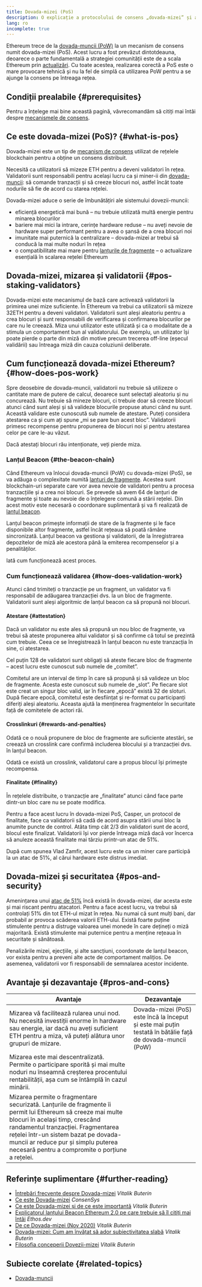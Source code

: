 ```yaml
---
title: Dovada-mizei (PoS)
description: O explicație a protocolului de consens „dovada-mizei” și a rolului său în Ethereum.
lang: ro
incomplete: true
---
```


Ethereum trece de la [dovada-muncii (PoW)](/developers/docs/consensus-mechanisms/pow/) la un mecanism de consens numit dovada-mizei (PoS). Acest lucru a fost prevăzut dintotdeauna, deoarece o parte fundamentală a strategiei comunității este de a scala Ethereum prin [actualizări](/roadmap/). Cu toate acestea, realizarea corectă a PoS este o mare provocare tehnică și nu la fel de simplă ca utilizarea PoW pentru a se ajunge la consens pe întreaga rețea.

## Condiții prealabile {#prerequisites}

Pentru a înțelege mai bine această pagină, văvrecomandăm să citiți mai întâi despre [mecanismele de consens](/developers/docs/consensus-mechanisms/).

## Ce este dovada-mizei (PoS)? {#what-is-pos}

Dovada-mizei este un tip de [mecanism de consens](/developers/docs/consensus-mechanisms/) utilizat de rețelele blockchain pentru a obține un consens distribuit.

Necesită ca utilizatorii să mizeze ETH pentru a deveni validatori în rețea. Validatorii sunt responsabili pentru același lucru ca și miner-ii din [dovada-muncii](/developers/docs/consensus-mechanisms/pow/): să comande tranzacții și să creeze blocuri noi, astfel încât toate nodurile să fie de acord cu starea rețelei.

Dovada-mizei aduce o serie de îmbunătățiri ale sistemului dovezii-muncii:

- eficiență energetică mai bună – nu trebuie utilizată multă energie pentru minarea blocurilor
- bariere mai mici la intrare, cerințe hardware reduse – nu aveți nevoie de hardware super performant pentru a avea o șansă de a crea blocuri noi
- imunitate mai puternică la centralizare – dovada-mizei ar trebui să conducă la mai multe noduri în rețea
- o compatibilitate mai mare pentru [lanțurile de fragmente](/roadmap/danksharding/) – o actualizare esențială în scalarea rețelei Ethereum

## Dovada-mizei, mizarea și validatorii {#pos-staking-validators}

Dovada-mizei este mecanismul de bază care activează validatorii la primirea unei mize suficiente. În Ethereum va trebui ca utilizatorii să mizeze 32ETH pentru a deveni validatori. Validatorii sunt aleși aleatoriu pentru a crea blocuri și sunt responsabili de verificarea și confirmarea blocurilor pe care nu le creează. Miza unui utilizator este utilizată și ca o modalitate de a stimula un comportament bun al validatorului. De exemplu, un utilizator își poate pierde o parte din miză din motive precum trecerea off-line (eșecul validării) sau întreaga miză din cauza coluziunii deliberate.

## Cum funcționează dovada-mizei Ethereum? {#how-does-pos-work}

Spre deosebire de dovada-muncii, validatorii nu trebuie să utilizeze o cantitate mare de putere de calcul, deoarece sunt selectați aleatoriu și nu concurează. Nu trebuie să mineze blocuri, ci trebuie doar să creeze blocuri atunci când sunt aleși și să valideze blocurile propuse atunci când nu sunt. Această validare este cunoscută sub numele de atestare. Puteți considera atestarea ca și cum ați spune „mi se pare bun acest bloc”. Validatorii primesc recompense pentru propunerea de blocuri noi și pentru atestarea celor pe care le-au văzut.

Dacă atestați blocuri rău intenționate, veți pierde miza.

### Lanțul Beacon {#the-beacon-chain}

Când Ethereum va înlocui dovada-muncii (PoW) cu dovada-mizei (PoS), se va adăuga o complexitate numită [lanțuri de fragmente](/roadmap/danksharding/). Acestea sunt blockchain-uri separate care vor avea nevoie de validatori pentru a procesa tranzacțiile și a crea noi blocuri. Se prevede să avem 64 de lanțuri de fragmente și toate au nevoie de o înțelegere comună a stării rețelei. Din acest motiv este necesară o coordonare suplimentară și va fi realizată de [lanțul beacon](/roadmap/beacon-chain/).

Lanțul beacon primește informații de stare de la fragmente și le face disponibile altor fragmente, astfel încât rețeaua să poată rămâne sincronizată. Lanțul beacon va gestiona și validatorii, de la înregistrarea depozitelor de miză ale acestora până la emiterea recompenselor și a penalităților.

Iată cum funcționează acest proces.

### Cum funcționează validarea {#how-does-validation-work}

Atunci când trimiteți o tranzacție pe un fragment, un validator va fi responsabil de adăugarea tranzacției dvs. la un bloc de fragmente. Validatorii sunt aleși algoritmic de lanțul beacon ca să propună noi blocuri.

#### Atestare {#attestation}

Dacă un validator nu este ales să propună un nou bloc de fragmente, va trebui să ateste propunerea altui validator și să confirme că totul se prezintă cum trebuie. Ceea ce se înregistrează în lanțul beacon nu este tranzacția în sine, ci atestarea.

Cel puțin 128 de validatori sunt obligați să ateste fiecare bloc de fragmente – acest lucru este cunoscut sub numele de „comitet”.

Comitetul are un interval de timp în care să propună și să valideze un bloc de fragmente. Acesta este cunoscut sub numele de „slot”. Pe fiecare slot este creat un singur bloc valid, iar în fiecare „epocă” există 32 de sloturi. După fiecare epocă, comitetul este desființat și re-format cu participanți diferiți aleși aleatoriu. Aceasta ajută la menținerea fragmentelor în securitate față de comitetele de actori răi.

#### Crosslinkuri {#rewards-and-penalties}

Odată ce o nouă propunere de bloc de fragmente are suficiente atestări, se creează un crosslink care confirmă includerea blocului și a tranzacției dvs. în lanțul beacon.

Odată ce există un crosslink, validatorul care a propus blocul își primește recompensa.

#### Finalitate {#finality}

În rețelele distribuite, o tranzacție are „finalitate” atunci când face parte dintr-un bloc care nu se poate modifica.

Pentru a face acest lucru în dovada-mizei PoS, Casper, un protocol de finalitate, face ca validatorii să cadă de acord asupra stării unui bloc la anumite puncte de control. Atâta timp cât 2/3 din validatori sunt de acord, blocul este finalizat. Validatorii își vor pierde întreaga miză dacă vor încerca să anuleze această finalitate mai târziu printr-un atac de 51%.

După cum spunea Vlad Zamfir, acest lucru este ca un miner care participă la un atac de 51%, al cărui hardware este distrus imediat.

## Dovada-mizei și securitatea {#pos-and-security}

Amenințarea unui [atac de 51%](https://www.investopedia.com/terms/1/51-attack.asp) încă există în dovada-mizei, dar acesta este și mai riscant pentru atacatori. Pentru a face acest lucru, va trebui să controlați 51% din tot ETH-ul mizat în rețea. Nu numai că sunt mulți bani, dar probabil ar provoca scăderea valorii ETH-ului. Există foarte puține stimulente pentru a distruge valoarea unei monede în care dețineți o miză majoritară. Există stimulente mai puternice pentru a menține rețeaua în securitate și sănătoasă.

Penalizările mizei, ejecțiile, și alte sancțiuni, coordonate de lanțul beacon, vor exista pentru a preveni alte acte de comportament malițios. De asemenea, validatorii vor fi responsabili de semnalarea acestor incidente.

## Avantaje și dezavantaje {#pros-and-cons}

| Avantaje                                                                                                                                                                                                                                                                                                             | Dezavantaje                                                                                              |
| -------------------------------------------------------------------------------------------------------------------------------------------------------------------------------------------------------------------------------------------------------------------------------------------------------------------- | -------------------------------------------------------------------------------------------------------- |
| Mizarea vă facilitează rularea unui nod. Nu necesită investiții enorme în hardware sau energie, iar dacă nu aveți suficient ETH pentru a miza, vă puteți alătura unor grupuri de mizare.                                                                                                                             | Dovada-mizei (PoS) este încă la început și este mai puțin testată în bătălie față de dovada-muncii (PoW) |
| Mizarea este mai descentralizată. Permite o participare sporită și mai multe noduri nu înseamnă creșterea procentului rentabilității, așa cum se întâmplă în cazul minării.                                                                                                                                          |                                                                                                          |
| Mizarea permite o fragmentare securizată. Lanțurile de fragmente îi permit lui Ethereum să creeze mai multe blocuri în același timp, crescând randamentul tranzacției. Fragmentarea rețelei într-un sistem bazat pe dovada-muncii ar reduce pur și simplu puterea necesară pentru a compromite o porțiune a rețelei. |                                                                                                          |

## Referințe suplimentare {#further-reading}

- [Întrebări frecvente despre Dovada-mizei](https://vitalik.ca/general/2017/12/31/pos_faq.html) _Vitalik Buterin_
- [Ce este Dovada-mizei](https://consensys.net/blog/blockchain-explained/what-is-proof-of-stake/) _ConsenSys_
- [Ce este Dovada-mizei și de ce este importantă](https://bitcoinmagazine.com/culture/what-proof-of-stake-is-and-why-it-matters-1377531463) _Vitalik Buterin_
- [Explicatorul lanțului Beacon Ethereum 2.0 pe care trebuie să îl citiți mai întâi](https://ethos.dev/beacon-chain/) _Ethos.dev_
- [De ce Dovada-mizei (Nov 2020)](https://vitalik.ca/general/2020/11/06/pos2020.html) _VitaIik Buterin_
- [Dovada-mizei: Cum am învățat să ador subiectivitatea slabă](https://blog.ethereum.org/2014/11/25/proof-stake-learned-love-weak-subjectivity/) _Vitalik Buterin_
- [Filosofia conceperii Dovezii-mizei](https://medium.com/@VitalikButerin/a-proof-of-stake-design-philosophy-506585978d51) _Vitalik Buterin_

## Subiecte corelate {#related-topics}

- [Dovada-muncii](/developers/docs/consensus-mechanisms/pow/)
